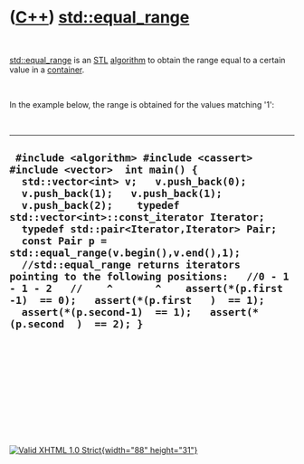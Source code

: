 



 

 

 

 

 

([C++](Cpp.htm)) [std::equal\_range](CppEqual_range.htm)
========================================================

 

[std::equal\_range](CppEqual_range.htm) is an [STL](CppStl.htm)
[algorithm](CppAlgorithm.htm) to obtain the range equal to a certain
value in a [container](CppContainer.htm).

 

In the example below, the range is obtained for the values matching '1':

 

  -------------------------------------------------------------------------------------------------------------------------------------------------------------------------------------------------------------------------------------------------------------------------------------------------------------------------------------------------------------------------------------------------------------------------------------------------------------------------------------------------------------------------------------------------------------------------------------
  ` #include <algorithm> #include <cassert> #include <vector>  int main() {   std::vector<int> v;   v.push_back(0);   v.push_back(1);   v.push_back(1);   v.push_back(2);    typedef std::vector<int>::const_iterator Iterator;   typedef std::pair<Iterator,Iterator> Pair;   const Pair p = std::equal_range(v.begin(),v.end(),1);    //std::equal_range returns iterators pointing to the following positions:   //0 - 1 - 1 - 2   //    ^       ^    assert(*(p.first -1)  == 0);   assert(*(p.first   )  == 1);   assert(*(p.second-1)  == 1);   assert(*(p.second  )  == 2); }`
  -------------------------------------------------------------------------------------------------------------------------------------------------------------------------------------------------------------------------------------------------------------------------------------------------------------------------------------------------------------------------------------------------------------------------------------------------------------------------------------------------------------------------------------------------------------------------------------

 

 

 

 

 





 

[![Valid XHTML 1.0 Strict](valid-xhtml10.png){width="88"
height="31"}](http://validator.w3.org/check?uri=referer)
